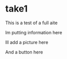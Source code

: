 # take1

This is a test of a full aite

Im putting information here

Ill add a picture here

And a button here
